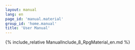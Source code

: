```yaml
---
layout: manual
lang: en
page_id: 'manual.material'
group_id: 'home.manual'
title: 'User Manual'
---
```

{% include_relative ManualInclude_8_RpgMaterial_en.md %}